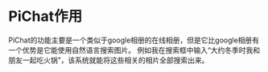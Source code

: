 # PiChat作用

PiChat的功能主要是一个类似于google相册的在线相册，但是它比google相册有一个优势是它能使用自然语言搜索图片。
例如我在搜索框中输入“大约冬季时我和朋友一起吃火锅”，该系统就能将这些相关的相片全部搜索出来。
